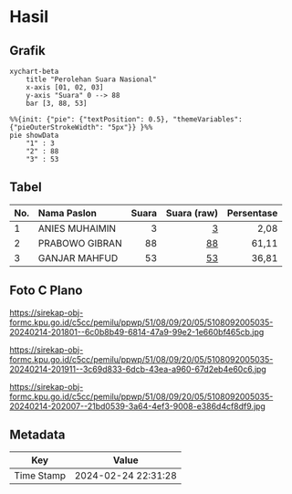 # Hasil

## Grafik

```mermaid
xychart-beta
    title "Perolehan Suara Nasional"
    x-axis [01, 02, 03]
    y-axis "Suara" 0 --> 88
    bar [3, 88, 53]
```

```mermaid
%%{init: {"pie": {"textPosition": 0.5}, "themeVariables": {"pieOuterStrokeWidth": "5px"}} }%%
pie showData
    "1" : 3
    "2" : 88
    "3" : 53
```

## Tabel

| No. | Nama Paslon    | Suara | Suara (raw) | Persentase |
|:--- |:-------------- | -----:| -----------:| ----------:|
| 1   | ANIES MUHAIMIN | 3     | [3][p-1]    | 2,08       |
| 2   | PRABOWO GIBRAN | 88    | [88][p-2]   | 61,11      |
| 3   | GANJAR MAHFUD  | 53    | [53][p-3]   | 36,81      |


[p-1]: https://github.com/gigit-pemilu/pemilu-2024/blob/main/pilpres/hitung-suara/sub/51-bali/sub/08-buleleng/sub/09-tejakula/sub/2005-bondalem/sub/035-tps/sub/paslon-1.txt
[p-2]: https://github.com/gigit-pemilu/pemilu-2024/blob/main/pilpres/hitung-suara/sub/51-bali/sub/08-buleleng/sub/09-tejakula/sub/2005-bondalem/sub/035-tps/sub/paslon-2.txt
[p-3]: https://github.com/gigit-pemilu/pemilu-2024/blob/main/pilpres/hitung-suara/sub/51-bali/sub/08-buleleng/sub/09-tejakula/sub/2005-bondalem/sub/035-tps/sub/paslon-3.txt

## Foto C Plano

https://sirekap-obj-formc.kpu.go.id/c5cc/pemilu/ppwp/51/08/09/20/05/5108092005035-20240214-201801--6c0b8b49-6814-47a9-99e2-1e660bf465cb.jpg

https://sirekap-obj-formc.kpu.go.id/c5cc/pemilu/ppwp/51/08/09/20/05/5108092005035-20240214-201911--3c69d833-6dcb-43ea-a960-67d2eb4e60c6.jpg

https://sirekap-obj-formc.kpu.go.id/c5cc/pemilu/ppwp/51/08/09/20/05/5108092005035-20240214-202007--21bd0539-3a64-4ef3-9008-e386d4cf8df9.jpg


## Metadata

| Key        | Value               |
| ---------- | ------------------- |
| Time Stamp | 2024-02-24 22:31:28 |



